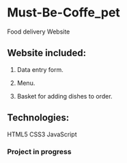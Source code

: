 # Must-Be-Coffe_pet
Food delivery Website 
## Website included:
1. Data entry form.

2. Menu.

3. Basket for adding dishes to order.

## Technologies:
HTML5  CSS3 JavaScript

### Project in progress
